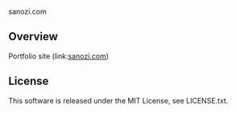 sanozi.com
## Overview
Portfolio site (link:[sanozi.com](https://sanozi.com))

## License
This software is released under the MIT License, see LICENSE.txt.
